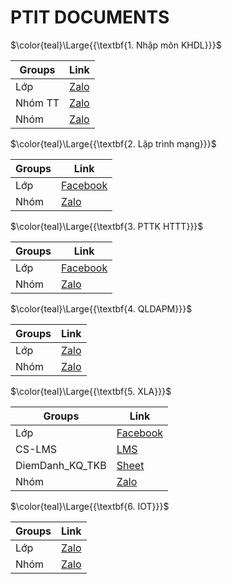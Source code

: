 # PTIT DOCUMENTS
$\color{teal}\Large{{\textbf{1. Nhập môn KHDL}}}$

| Groups            | Link                                                                |
| ----------------- | ------------------------------------------------------------------ |
| Lớp | [Zalo](https://zalo.me/g/fmyrxf656) |
| Nhóm TT | [Zalo](https://zalo.me/g/qdyjtu825) |
| Nhóm | [Zalo](https://linktodocumentation) |


$\color{teal}\Large{{\textbf{2. Lập trình mạng}}}$

| Groups            | Link                                                                |
| ----------------- | ------------------------------------------------------------------ |
| Lớp | [Facebook](https://www.facebook.com/groups/ltm2024/) |
| Nhóm | [Zalo](https://linktodocumentation) |


$\color{teal}\Large{{\textbf{3. PTTK HTTT}}}$

| Groups            | Link                                                                |
| ----------------- | ------------------------------------------------------------------ |
| Lớp | [Facebook](https://www.facebook.com/groups/1151556862812376) |
| Nhóm | [Zalo](https://linktodocumentation) |


$\color{teal}\Large{{\textbf{4. QLDAPM}}}$

| Groups            | Link                                                                |
| ----------------- | ------------------------------------------------------------------ |
| Lớp | [Zalo](https://zalo.me/g/toirjh516) |
| Nhóm | [Zalo](https://linktodocumentation) |


$\color{teal}\Large{{\textbf{5. XLA}}}$

| Groups            | Link                                                                |
| ----------------- | ------------------------------------------------------------------ |
| Lớp | [Facebook](https://www.facebook.com/groups/1466190578110888) |
| CS-LMS | [LMS](http://drnguyenttvpl.site/course/view.php?id=16) |
| DiemDanh_KQ_TKB| [Sheet](https://docs.google.com/spreadsheets/d/14l0jyLVEIhNaBc6OfxUwibf5OSmP4VEY/edit?gid=2089408252#gid=2089408252) |
| Nhóm | [Zalo](https://linktodocumentation) |

$\color{teal}\Large{{\textbf{6. IOT}}}$

| Groups            | Link                                                                |
| ----------------- | ------------------------------------------------------------------ |
| Lớp | [Zalo](https://zalo.me/g/pvgvew734) |
| Nhóm | [Zalo](https://zalo.me/g/uisrsp634) |